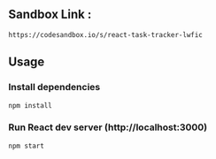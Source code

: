 ## Sandbox Link : 
```
https://codesandbox.io/s/react-task-tracker-lwfic
```
## Usage

### Install dependencies

```
npm install
```

### Run React dev server (http://localhost:3000)

```
npm start
```
